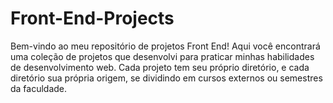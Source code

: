 # Front-End-Projects

Bem-vindo ao meu repositório de projetos Front End! Aqui você encontrará uma coleção de projetos que desenvolvi para praticar minhas habilidades de desenvolvimento web. Cada projeto tem seu próprio diretório, e cada diretório sua própria origem, se dividindo em cursos externos ou semestres da faculdade. 

